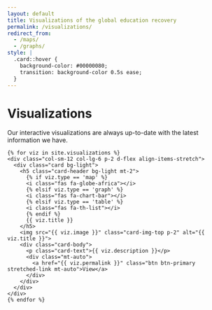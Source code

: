 ```yaml
---
layout: default
title: Visualizations of the global education recovery
permalink: /visualizations/
redirect_from:
  - /maps/
  - /graphs/
style: |
  .card::hover {
    background-color: #00000080;
    transition: background-color 0.5s ease;
  }
---
```

<div class="spacer-5"></div>
<div class="container">
  <div class="row justify-content-center">
    <h1>Visualizations</h1>
    <p>Our interactive visualizations are always up-to-date with the latest information we have.</p>

    {% for viz in site.visualizations %}
    <div class="col-sm-12 col-lg-6 p-2 d-flex align-items-stretch">
      <div class="card bg-light">
        <h5 class="card-header bg-light mt-2">
          {% if viz.type == 'map' %}
          <i class="fas fa-globe-africa"></i>
          {% elsif viz.type == 'graph' %}
          <i class="fas fa-chart-bar"></i>
          {% elsif viz.type == 'table' %}
          <i class="fas fa-th-list"></i>
          {% endif %}
          {{ viz.title }}
        </h5>
        <img src="{{ viz.image }}" class="card-img-top p-2" alt="{{ viz.title }}">
        <div class="card-body">
          <p class="card-text">{{ viz.description }}</p>
          <div class="mt-auto">
            <a href="{{ viz.permalink }}" class="btn btn-primary stretched-link mt-auto">View</a>
          </div>
        </div>
      </div>  
    </div>
    {% endfor %}
  </div>
</div>